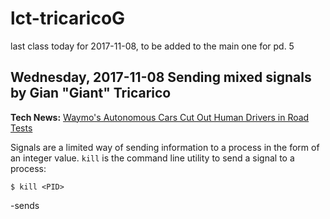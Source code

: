 # lct-tricaricoG
last class today for 2017-11-08, to be added to the main one for pd. 5

## Wednesday, 2017-11-08 Sending mixed signals by Gian "Giant" Tricarico

**Tech News:** [Waymo's Autonomous Cars Cut Out Human Drivers in Road Tests](https://nyti.ms/2hP9QVh)

Signals are a limited way of sending information to a process in the form of an integer value. `kill` is the command line utility to send a signal to a process:

	$ kill <PID>

-sends